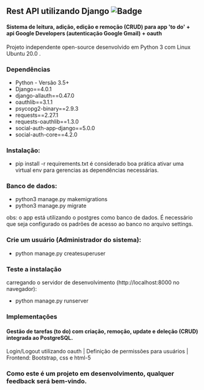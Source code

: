 ## Rest API utilizando Django ![Badge](https://img.shields.io/badge/rest-api-%237159c1?style=for-the-badge&logo=ghost)
#### Sistema de leitura, adição, edição e remoção (CRUD) para app 'to do' + api Google Developers (autenticação Google Gmail) + oauth

Projeto independente open-source desenvolvido em Python 3 com Linux Ubuntu 20.0
.
### Dependências 

- Python - Versão 3.5+
- Django==4.0.1
- django-allauth==0.47.0
- oauthlib==3.1.1
- psycopg2-binary==2.9.3
- requests==2.27.1
- requests-oauthlib==1.3.0
- social-auth-app-django==5.0.0
- social-auth-core==4.2.0


### Instalação:

- pip install -r requirements.txt
é considerado boa prática ativar uma virtual env para gerencias as dependências necessárias.

### Banco de dados:

- python3 manage.py makemigrations
- python3 manage.py migrate

obs: o app está utilizando o postgres como banco de dados.
É necessário que seja configurado os padrões de acesso ao banco no arquivo settings.


### Crie um usuário (Administrador do sistema):

- python manage.py createsuperuser

### Teste a instalação 
carregando o servidor de desenvolvimento (http://localhost:8000 no navegador):
- python manage.py runserver


### Implementações

#### Gestão de tarefas (to do) com criação, remoção, update e deleção (CRUD) integrada ao PostgreSQL.

Login/Logout utilizando oauth | Definição de permissões para usuários | Frontend: Bootstrap, css e html-5


### Como este é um projeto em desenvolvimento, qualquer feedback será bem-vindo.
